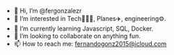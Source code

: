 - 👋 Hi, I’m @fergonzalezr
- 👀 I’m interested in Tech👨🏻‍💻, Planes✈️, engineering⚙️.
- 🌱 I’m currently learning Javascript, SQL, Docker.
- 💞️ I’m looking to collaborate on anything fun. 
- 📫 How to reach me: fernandogonz2015@icloud.com

<!---
fergonzalezr/fergonzalezr is a ✨ special ✨ repository because its `README.md` (this file) appears on your GitHub profile.
You can click the Preview link to take a look at your changes.
--->
